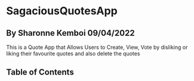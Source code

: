 # SagaciousQuotesApp

## By Sharonne Kemboi  09/04/2022

<p>This is a Quote App that Allows Users to Create, View, Vote by disliking or liking their favourite quotes and also delete the quotes</p>



## Table of Contents


